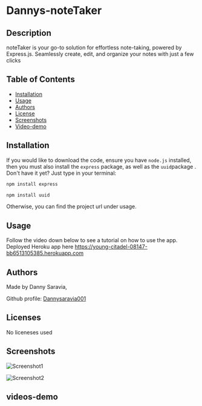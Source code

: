 # Dannys-noteTaker


## Description

noteTaker is your go-to solution for effortless note-taking, powered by Express.js. Seamlessly create, edit, and organize your notes with just a few clicks

## Table of Contents
- [Installation](#installation)
- [Usage](#usage)
- [Authors](#authors)
- [License](#license)
- [Screenshots](#screenshots)
- [Video-demo](#videos-demo)

## Installation
If you would like to download the code, ensure you have `node.js` installed, then you must also install the `express` package, as well as the `uuid`package . Don't have it yet? Just type in your terminal:
```bash
npm install express
```

```bash
npm install uuid
```

Otherwise, you can find the project url under usage.

## Usage

Follow the video down below to see a tutorial on how to use the app.
Deployed Heroku app here https://young-citadel-08147-bb6513105385.herokuapp.com

## Authors

Made by Danny Saravia,

Github profile: [Dannysaravia001](https://github.com/Dannysaravia001)

## Licenses
No liceneses used
## Screenshots

![Screenshot1](<./Develop/img/Screenshot1.png>)

![Screenshot2](<./Develop/img/screenshot2.png>)
## videos-demo
